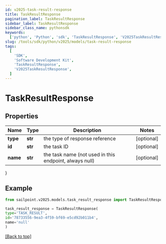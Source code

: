 ```yaml
---
id: v2025-task-result-response
title: TaskResultResponse
pagination_label: TaskResultResponse
sidebar_label: TaskResultResponse
sidebar_class_name: pythonsdk
keywords:
  ['python', 'Python', 'sdk', 'TaskResultResponse', 'V2025TaskResultResponse']
slug: /tools/sdk/python/v2025/models/task-result-response
tags:
  [
    'SDK',
    'Software Development Kit',
    'TaskResultResponse',
    'V2025TaskResultResponse',
  ]
---
```


# TaskResultResponse

## Properties

| Name | Type | Description | Notes |
| --- | --- | --- | --- |
| **type** | **str** | the type of response reference | [optional] |
| **id** | **str** | the task ID | [optional] |
| **name** | **str** | the task name (not used in this endpoint, always null) | [optional] |

}

## Example

```python
from sailpoint.v2025.models.task_result_response import TaskResultResponse

task_result_response = TaskResultResponse(
type='TASK_RESULT',
id='78733556-9ea3-4f59-bf69-e5cd92b011b4',
name='null'
)

```

[[Back to top]](#)

